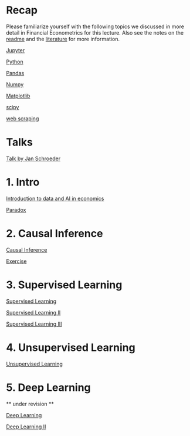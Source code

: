 # Recap

Please familiarize yourself with the following topics we discussed in more detail in Financial Econometrics for this lecture.
Also see the notes on the [readme](README.md) and the [literature](literature.md) for more information.


[Jupyter](lectures/intros/001_intro_to_jupyter.ipynb)

[Python](lectures/intros/002_intro_to_python.ipynb)

[Pandas](lectures/intros/003_intro_to_pandas.ipynb)

[Numpy](lectures/intros/004_intro_to_numpy.ipynb)

[Matplotlib](lectures/intros/005_intro_to_matplotlib.ipynb)

[scipy](lectures/intros/006_intro_to_scipy.ipynb)

[web scraping](lectures/intros/007_intro_to_web_scraping.ipynb)

# Talks
[Talk by Jan Schroeder](https://github.com/janlukasschroeder/ai-for-financial-analysis-and-research)

# 1. Intro
[Introduction to data and AI in economics](https://colab.research.google.com/github/firrm/DAI/blob/main/lectures/01_Intro.ipynb)

[Paradox](https://colab.research.google.com/github/firrm/DAI/blob/main/lectures/01a_Paradoxon.ipynb)

# 2. Causal Inference
[Causal Inference](https://colab.research.google.com/github/firrm/DAI/blob/main/lectures/02_CausalInference.ipynb)

[Exercise](https://colab.research.google.com/github/firrm/DAI/blob/main/exercises/02_CausalInference.ipynb)

# 3. Supervised Learning
[Supervised Learning](https://colab.research.google.com/github/firrm/DAI/blob/main/lectures/03a_supervised_learning.ipynb)

[Supervised Learning II](https://colab.research.google.com/github/firrm/DAI/blob/main/lectures/03b_supervised_learning.ipynb)

[Supervised Learning III](https://colab.research.google.com/github/firrm/DAI/blob/main/lectures/03c_supervised_learning.ipynb)
# 4. Unsupervised Learning
[Unsupervised Learning](https://colab.research.google.com/github/firrm/DAI/blob/main/lectures/04_unsupervised_learning.ipynb)

# 5. Deep Learning
** under revision **

[Deep Learning](https://colab.research.google.com/github/firrm/DAI/blob/main/lectures/05a_deep_learning.ipynb)

[Deep Learning II](https://colab.research.google.com/github/firrm/DAI/blob/main/lectures/05b_deep_learning.ipynb)

